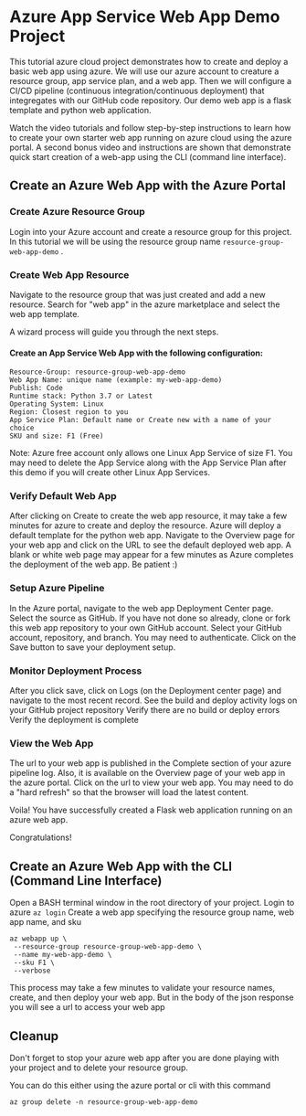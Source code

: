 # Azure App Service Web App Demo Project

This tutorial azure cloud project demonstrates how to create and deploy a basic web app using azure. We will use our azure account to creature a resource group, app service plan, and a web app. Then we will configure a CI/CD pipeline (continuous integration/continuous deployment) that integregates with our GitHub code repository. Our demo web app is a flask template and python web application.
 
Watch the video tutorials and follow step-by-step instructions to learn how to create your own starter web app running on azure cloud using the azure portal. A second bonus video and instructions are shown that demonstrate quick start creation of a web-app using the CLI (command line interface).  

## Create an Azure Web App with the Azure Portal

### Create Azure Resource Group

Login into your Azure account and create a resource group for this project. In this tutorial we will be using the resource group name `resource-group-web-app-demo` .

### Create Web App Resource

Navigate to the resource group that was just created and add a new resource.
Search for "web app" in the azure marketplace and select the web app template.

A wizard process will guide you through the next steps.

#### Create an App Service Web App with the following configuration:

```
Resource-Group: resource-group-web-app-demo
Web App Name: unique name (example: my-web-app-demo)
Publish: Code
Runtime stack: Python 3.7 or Latest
Operating System: Linux
Region: Closest region to you
App Service Plan: Default name or Create new with a name of your choice
SKU and size: F1 (Free)
```
Note: Azure free account only allows one Linux App Service of size F1. You may need to delete the App Service along with the App Service Plan after this demo if you will create other Linux App Services.

### Verify Default Web App

After clicking on Create to create the web app resource, it may take a few minutes for azure to create and deploy the resource. Azure will deploy a default template for the python web app. Navigate to the Overview page for your web app and click on the URL to see the default deployed web app. A blank or white web page may appear for a few minutes as Azure completes the deployment of the web app. Be patient :)  

### Setup Azure Pipeline

In the Azure portal, navigate to the web app Deployment Center page. 
Select the source as GitHub.
If you have not done so already, clone or fork this web app repository to your own GitHub account.
Select your GitHub account, repository, and branch. You may need to authenticate.
Click on the Save button to save your deployment setup.

### Monitor Deployment Process

After you click save, click on Logs (on the Deployment center page) and navigate to the most recent record.
See the build and deploy activity logs on your GitHub project repository
Verify there are no build or deploy errors
Verify the deployment is complete

### View the Web App

The url to your web app is published in the Complete section of your azure pipeline log. Also, it is available on the Overview page of your web app in the azure portal. Click on the url to view your web app. You may need to do a "hard refresh" so that the browser will load the latest content. 

Voila! You have successfully created a Flask web application running on an azure web app. 

Congratulations!

## Create an Azure Web App with the CLI (Command Line Interface)

Open a BASH terminal window in the root directory of your project. 
Login to azure `az login`
Create a web app specifying the resource group name, web app name, and sku
```
az webapp up \
 --resource-group resource-group-web-app-demo \
 --name my-web-app-demo \
 --sku F1 \
 --verbose
```
This process may take a few minutes to validate your resource names, create, and then deploy your web app. But in the body of the json response you will see a url to access your web app

## Cleanup

Don't forget to stop your azure web app after you are done playing with your project and to delete your resource group. 

You can do this either using the azure portal or cli with this command

`az group delete -n resource-group-web-app-demo`
